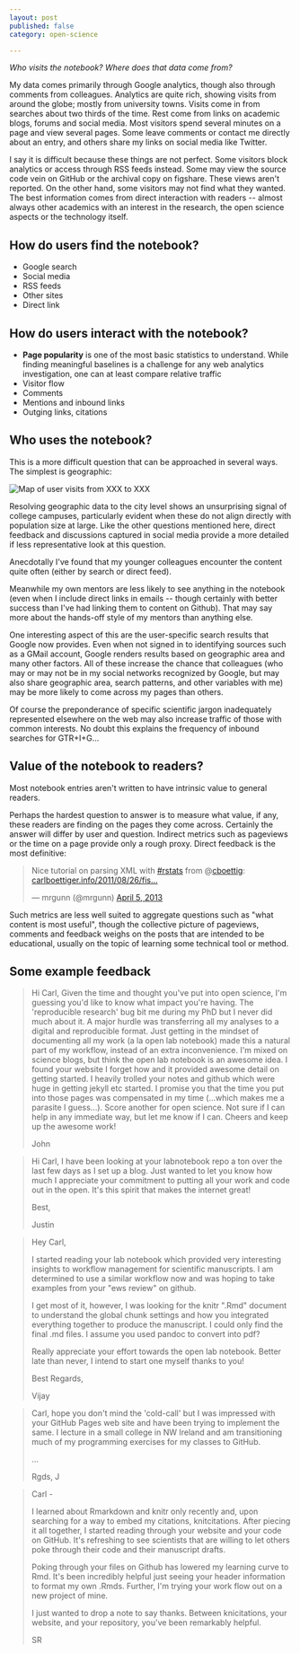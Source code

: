 ```yaml
---
layout: post
published: false
category: open-science

---
```



*Who visits the notebook? Where does that data come from?*


My data comes primarily through Google analytics, though also through comments from colleagues.  Analytics are quite rich, showing visits from around the globe; mostly from university towns.  Visits come in from searches about two thirds of the time. Rest come from links on academic blogs, forums and social media.  Most visitors spend several minutes on a page and view several pages. Some leave comments or contact me directly about an entry, and others share my links on social media like Twitter. 

I say it is difficult because these things are not perfect. Some visitors block analytics or access through RSS feeds instead. Some may view the source code vein on GitHub or the archival copy on figshare. These views aren't reported.  On the other hand, some visitors may not find what they wanted.  The best information comes from direct interaction with readers -- almost always other academics with an interest in the research, the open science aspects or the technology itself. 




How do users find the notebook?  
-------------------------------

* Google search
* Social media
* RSS feeds
* Other sites
* Direct link


How do users interact with the notebook?
----------------------------------------

* **Page popularity** is one of the most basic statistics to understand.  While finding meaningful baselines is a challenge for any web analytics investigation, one can at least compare relative traffic
* Visitor flow
* Comments
* Mentions and inbound links
* Outging links, citations

Who uses the notebook?
----------------------

This is a more difficult question that can be approached in several ways.  The simplest is geographic:

![Map of user visits from XXX to XXX]()

Resolving geographic data to the city level shows an unsurprising signal of college campuses, particularly evident when these do not align directly with population size at large.  Like the other questions mentioned here, direct feedback and discussions captured in social media provide a more detailed if less representative look at this question. 

Anecdotally I've found that my younger colleagues encounter the content quite often (either by search or direct feed).

> 


Meanwhile my own mentors are less likely to see anything in the notebook (even when I include direct links in emails -- though certainly with better success than I've had linking them to content on Github). That may say more about the hands-off style of my mentors than anything else. 

One interesting aspect of this are the user-specific search results that Google now provides. Even when not signed in to identifying sources such as a GMail account, Google renders results based on geographic area and many other factors.  All of these increase the chance that colleagues (who may or may not be in my social networks recognized by Google, but may also share geographic area, search patterns, and other variables with me) may be more likely to come 
across my pages than others.  

Of course the preponderance of specific
scientific jargon inadequately represented elsewhere on the web
may also increase traffic of those with common interests. No doubt this explains the frequency of inbound searches for GTR+I+G...


Value of the notebook to readers?
--------------------------------

Most notebook entries aren't written to have intrinsic value to general readers. 

Perhaps the hardest question to answer is to measure what value, if any, these readers are finding on the pages they come across. Certainly the answer will differ by user and question. Indirect metrics such as pageviews or the time on a page provide only a rough proxy.  Direct feedback is the most definitive:

<blockquote class="twitter-tweet"><p>Nice tutorial on parsing XML with <a href="https://twitter.com/search/%23rstats">#rstats</a> from @<a href="https://twitter.com/cboettig">cboettig</a>: <a href="http://t.co/2W8tG6UVpq" title="http://www.carlboettiger.info/2011/08/26/fishbase-from-r-some-xml-parsing.html">carlboettiger.info/2011/08/26/fis…</a></p>&mdash; mrgunn (@mrgunn) <a href="https://twitter.com/mrgunn/status/320266421227622400">April 5, 2013</a></blockquote>
<script async src="//platform.twitter.com/widgets.js" charset="utf-8"></script>

Such metrics are less well suited to aggregate questions such as "what content is most useful", though the collective picture of pageviews, comments and feedback weighs on the posts that are intended to be educational, usually on the topic of learning some technical tool or method.  




Some example feedback
---------------------



<blockquote>
Hi Carl,
Given the time and thought you've put into open science, I'm guessing you'd like to know what impact you're having. The 'reproducible research' bug bit me during my PhD but I never did much about it. A major hurdle was transferring all my analyses to a digital and reproducible format. Just getting in the mindset of documenting all my work (a la open lab notebook) made this a natural part of my workflow, instead of an extra inconvenience. I'm mixed on science blogs, but think the open lab notebook is an awesome idea. I found your website I forget how and it provided awesome detail on getting started. I heavily trolled your notes and github which were huge in getting jekyll etc started. I promise you that the time you put into those pages was compensated in my time (...which makes me a parasite I guess...). Score another for open science. Not sure if I can help in any immediate way, but let me know if I can. Cheers and keep up the awesome work!

John
</blockquote>



<blockquote>
Hi Carl,
I have been looking at your labnotebook repo a ton over the last few days as I set up a blog. Just wanted to let you know how much I appreciate your commitment to putting all your work and code out in the open. It's this spirit that makes the internet great!

Best,

Justin
</blockquote>



<blockquote>
Hey Carl, 

I started reading your lab notebook which provided very interesting insights to workflow management for scientific manuscripts. I am determined to use a similar workflow now and was hoping to take examples from your "ews review" on github.

I get most of it, however, I was looking for the knitr ".Rmd" document to understand the global chunk settings and how you integrated everything together to produce the manuscript. I could only find the final .md files. I assume you used pandoc to convert into pdf? 

Really appreciate your effort towards the open lab notebook. Better late than never, I intend to start one myself thanks to you!

Best Regards,

Vijay
</blockquote>



<blockquote>
Carl,
hope you don't mind the 'cold-call' but I was impressed with your GitHub Pages web site and have been trying to implement the same. I lecture in a small college in NW Ireland and am transitioning much of my programming exercises for my classes to GitHub. 

...

Rgds,
J

</blockquote>


<blockquote>

Carl - 

I learned about Rmarkdown and knitr only recently and, upon searching for a way to embed my citations, knitcitations.  After piecing it all together, I started reading through your website and your code on GitHub.  It's refreshing to see scientists that are willing to let others poke through their code and their manuscript drafts.  

Poking through your files on Github has lowered my learning curve to Rmd.  It's been incredibly helpful just seeing your header information to format my own .Rmds.  Further, I'm trying your work flow out on a new project of mine.

I just wanted to drop a note to say thanks.  Between knicitations, your website, and your repository, you've been remarkably helpful.

SR

</blockquote>

